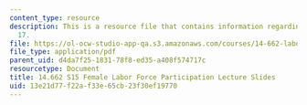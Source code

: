 ```yaml
---
content_type: resource
description: This is a resource file that contains information regarding lecture slide
  17.
file: https://ol-ocw-studio-app-qa.s3.amazonaws.com/courses/14-662-labor-economics-ii-spring-2015/13e21d77f22af33e65cb23f30ef19770_MIT14_662S15_lec_slides17.pdf
file_type: application/pdf
parent_uid: d4da7f25-1831-78f8-ed35-a408f574717c
resourcetype: Document
title: 14.662 S15 Female Labor Force Participation Lecture Slides
uid: 13e21d77-f22a-f33e-65cb-23f30ef19770
---
```

